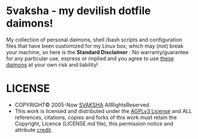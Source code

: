 # 5vaksha - my devilish dotfile daimons!

My collection of personal daimons, shell /bash scripts and configuration files that have been customized for my Linux box, which may (not) break your machine, so here is the **Standard Disclaimer** : No warranty/guarantee for any particular use, express or implied and you agree to use [these daimons](http://svaksha.github.io/5vaksha) at your own risk and liability! 

# LICENSE
+ COPYRIGHT© 2005-Now [SVAKSHA](http://svaksha.com/pages/Bio) AllRightsReserved.
+ This work is licensed and distributed under the [AGPLv3 License](http://www.gnu.org/licenses/agpl-3.0.html) and ALL references, citations, copies and forks of this work must retain the Copyright, Licence (LICENSE.md file), this permission notice and attribute [credit](https://en.wikipedia.org/wiki/Creative_Commons_license#Attribution).


